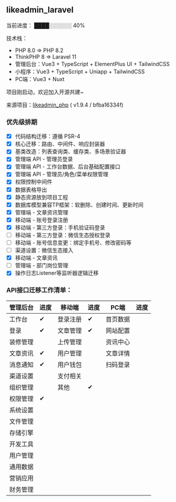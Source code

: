 ## likeadmin_laravel

当前进度：
████░░░░░░ 40%

技术栈：
- PHP 8.0 => PHP 8.2
- ThinkPHP 8 => Laravel 11
- 管理后台：Vue3 + TypeScript + ElementPlus UI + TailwindCSS
- 小程序：Vue3 + TypeScript + Uniapp + TailwindCSS
- PC端：Vue3 + Nuxt

项目刚启动，欢迎加入开源共建~

来源项目：[likeadmin_php](https://github.com/likeadmin-likeshop/likeadmin_php) ( v1.9.4 / bfba16334f)

### 优先级排期

- [x] 代码结构迁移：遵循 PSR-4
- [x] 核心迁移：路由、中间件、响应封装器
- [x] 基类改造：列表查询类、缓存类、多场景验证器
- [x] 管理端 API - 管理员登录
- [x] 管理端 API - 工作台数据、后台基础配置接口
- [x] 管理端 API - 管理员/角色/菜单权限管理
- [x] 权限控制中间件
- [x] 数据表格导出
- [x] 静态资源放到项目工程
- [x] 数据库模型兼容TP框架：软删除、创建时间、更新时间
- [x] 管理端 - 文章资讯管理
- [x] 移动端 - 账号登录注册
- [x] 移动端 - 第三方登录：手机验证码登录
- [ ] 移动端 - 第三方登录：微信生态授权登录
- [ ] 移动端 - 账号信息变更：绑定手机号、修改密码等
- [ ] 渠道设置：微信生态接入
- [x] 移动端 - 文章资讯
- [ ] 管理端 - 部门岗位管理
- [x] 操作日志Listener等监听器逻辑迁移

### API接口迁移工作清单：

| **管理后台**   | 进度 | **移动端**     | 进度 | **PC端**       | 进度 |
|----------------|----|----------------|----|----------------|------|
| 工作台 | ✔ | 登录注册 | ✔ | 首页数据 |      |
| 登录 | ✔ | 文章管理 | ✔ | 网站配置 |      |
| 装修管理 |    | 上传管理 |    | 资讯中心 |      |
| 文章资讯 | ✔ | 用户管理 |    | 文章详情 |      |
| 消息通知 | ✔ | 用户钱包 |    | 扫码登录 |      |
| 渠道设置 |    | 支付相关 |    |                |      |
| 组织管理 |    | 其他 | ✔ |                |      |
| 权限管理 | ✔ |                |    |                |      |
| 系统设置 |    |                |    |                |      |
| 文件管理 |    |                |    |                |      |
| 存储引擎 |    |                |    |                |      |
| 开发工具 |    |                |    |                |      |
| 用户管理 |    |                |    |                |      |
| 通用数据 |    |                |    |                |      |
| 营销应用 |    |                |    |                |      |
| 财务管理 |    |                |    |                |      |
